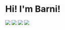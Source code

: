 # Hi! I'm Barni!
<img src="https://badgen.net/badge/icon/github?icon=github&color=cyan&label"/> <img src="https://badgen.net/badge/icon/javascript?icon=terminal&color=cyan&label"/> <img src="https://badgen.net/badge/icon/visualstudiocode?icon=visualstudio&color=cyan&label"/> <img src="https://badgen.net/badge/icon/barni%230038?icon=discord&color=cyan&label"/>
